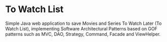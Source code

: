 # To Watch List
Simple Java web application to save Movies and Series To Watch Later (To Watch List), implementing Software Architectural Patterns based on GOF patterns such as MVC, DAO, Strategy, Command, Facade and ViewHelper.
